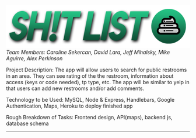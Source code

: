 <img src="/public/images/banner.png" alt="banner">
<br>
<em>Team Members: Caroline Sekercan, David Lara, Jeff Mihalsky, Mike Aguirre, Alex Perkinson</em>

Project Description: The app will allow users to search for public restrooms in an area. They can see rating of the the restroom, information about access (keys or code needed), tp type, etc. The app will be similar to yelp in that users can add new restrooms and/or add comments.

Technology to be Used: MySQL, Node & Express, Handlebars, Google Authentication, Maps, Heroku to deploy finished app

Rough Breakdown of Tasks: Frontend design, API(maps), backend js, database schema

<hr>
